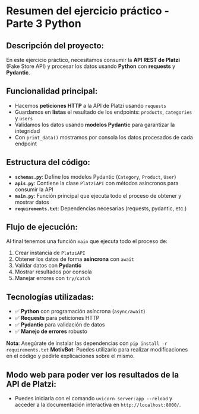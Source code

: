 # Resumen del ejercicio práctico - Parte 3 Python

## Descripción del proyecto:
En este ejercicio práctico, necesitamos consumir la **API REST de Platzi** (Fake Store API) y procesar los datos usando **Python** con **requests** y **Pydantic**.

## Funcionalidad principal:
- Hacemos **peticiones HTTP** a la API de Platzi usando `requests`
- Guardamos en **listas** el resultado de los endpoints: `products`, `categories` y `users`
- Validamos los datos usando **modelos Pydantic** para garantizar la integridad
- Con `print_data()` mostramos por consola los datos procesados de cada endpoint

## Estructura del código:
- **`schemas.py`**: Define los modelos Pydantic (`Category`, `Product`, `User`)
- **`apis.py`**: Contiene la clase `PlatziAPI` con métodos asíncronos para consumir la API
- **`main.py`**: Función principal que ejecuta todo el proceso de obtener y mostrar datos
- **`requirements.txt`**: Dependencias necesarias (requests, pydantic, etc.)

## Flujo de ejecución:
Al final tenemos una función `main` que ejecuta todo el proceso de:
1. Crear instancia de `PlatziAPI` 
2. Obtener los datos de forma **asíncrona** con `await`
3. Validar datos con **Pydantic**
4. Mostrar resultados por consola
5. Manejar errores con `try/catch`

## Tecnologías utilizadas:
- ✅ **Python** con programación asíncrona (`async/await`)
- ✅ **Requests** para peticiones HTTP
- ✅ **Pydantic** para validación de datos
- ✅ **Manejo de errores** robusto

**Nota**: Asegúrate de instalar las dependencias con `pip install -r requirements.txt`
**MotivBot**: Puedes utilizarlo para realizar modificaciones en el código y pedirle explicaciones sobre el mismo.

## Modo web para poder ver los resultados de la API de Platzi:
- Puedes iniciarla con el comando `uvicorn server:app --reload` y acceder a la documentación interactiva en `http://localhost:8000/`.
